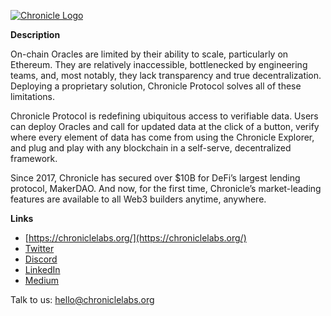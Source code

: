 
[![Chronicle Logo](https://cdn.chroniclelabs.io/assets/logo-title-green.png "chronicle")](https://chroniclelabs.org)

**Description**

On-chain Oracles are limited by their ability to scale, particularly on Ethereum. They are relatively inaccessible, bottlenecked by engineering teams, and, most notably, they lack transparency and true decentralization. Deploying a proprietary solution, Chronicle Protocol solves all of these limitations. 

Chronicle Protocol is redefining ubiquitous access to verifiable data. Users can deploy Oracles and call for updated data at the click of a button, verify where every element of data has come from using the Chronicle Explorer, and plug and play with any blockchain in a self-serve, decentralized framework. 

Since 2017, Chronicle has secured over $10B for DeFi’s largest lending protocol, MakerDAO. And now, for the first time, Chronicle’s market-leading features are available to all Web3 builders anytime, anywhere.


**********Links**********

- [https://chroniclelabs.org/](https://chroniclelabs.org/)
- [Twitter](https://twitter.com/ChronicleLabs)
- [Discord](https://discord.com/invite/CjgvJ9EspJ)
- [LinkedIn](https://www.linkedin.com/company/chronicle-labs/)
- [Medium](https://medium.com/@ChronicleProtocol)

Talk to us: hello@chroniclelabs.org